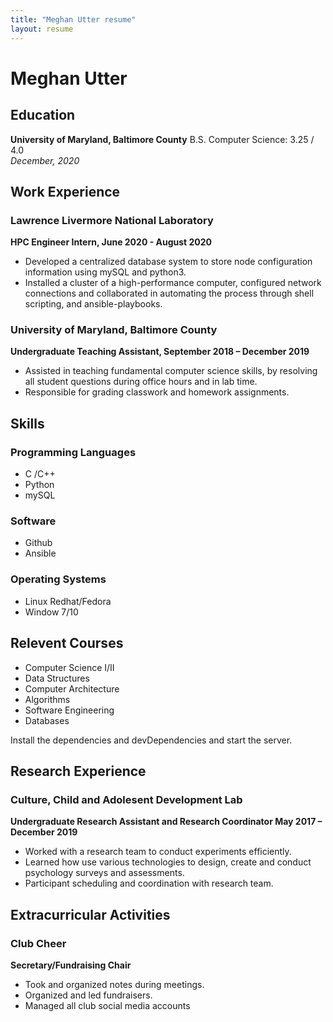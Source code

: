 ```yaml
--- 
title: "Meghan Utter resume"
layout: resume
---
```

# Meghan Utter



## Education
 **University of Maryland, Baltimore County**
  B.S. Computer Science: 3.25 / 4.0     
  *December, 2020*    
## Work Experience 
### Lawrence Livermore National Laboratory 
**HPC Engineer Intern, June 2020 - August 2020**  
  - Developed a centralized database system to store node configuration information using mySQL and python3.
  - Installed a cluster of a high-performance computer, configured network connections and collaborated in automating the process through shell scripting, and ansible-playbooks. 
### University of Maryland, Baltimore County
**Undergraduate Teaching Assistant, September 2018 – December 2019**
 - Assisted in teaching fundamental computer science skills, by resolving all student questions during office hours and in lab time. 
-	Responsible for grading classwork and homework assignments. 

## Skills
### Programming Languages
-  C /C++   
-  Python  
-  mySQL
### Software 
- Github
- Ansible
### Operating Systems
- Linux Redhat/Fedora
- Window 7/10
## Relevent Courses
- Computer Science I/II
- Data Structures
- Computer Architecture 
- Algorithms
- Software Engineering
- Databases

Install the dependencies and devDependencies and start the server.
## Research Experience 
### Culture, Child and Adolesent Development Lab
**Undergraduate Research Assistant and Research Coordinator May 2017 – December 2019**
- Worked with a research team to conduct experiments efficiently.
- Learned how use various technologies to design, create and conduct psychology surveys and assessments.
- Participant scheduling and coordination with research team.

## Extracurricular Activities
### Club Cheer
**Secretary/Fundraising Chair**
- Took and organized notes during meetings. 
- Organized and led fundraisers. 
- Managed all club social media accounts
 
